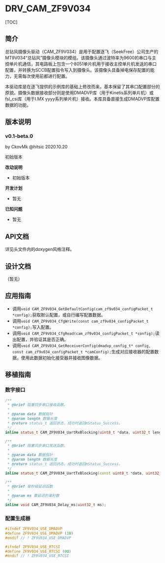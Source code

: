 # DRV_CAM_ZF9V034

[TOC]

## 简介

总钻风摄像头驱动（CAM_ZF9V034）是用于配置逐飞（SeekFree）公司生产的MT9V034“总钻风”摄像头模块的模组。该摄像头通过波特率为9600的串口与主控单片机通信，其电路板上包含一个8051单片机用于接收主控单片机发送的串口配置，并转换为SCCB配置指令写入到摄像头。该摄像头具备掉电保存配置的能力，无需每次使用前都进行配置。

本驱动库是在逐飞提供的示例库的基础上修改而来，基本保留了其串口配置部分的原貌。摄像头数据接收部分则是使用DMADVP库（用于Kinetis系列单片机）或fsl_csi库（用于I.MX yyyy系列单片机）接收。本库具备直接生成DMADVP库配置数据的功能。



## 版本说明

### v0.1-beta.0

by CkovMk @hitsic 2020.10.20

初始版本

**改动说明**

- 初始版本

**开发计划**

- 暂无

**已知问题**

- 暂无



## API文档

详见头文件内的doxygen风格注释。



## 设计文档

（暂无）



## 应用指南

- 调用`void CAM_ZF9V034_GetDefaultConfig(cam_zf9v034_configPacket_t *config);`获取默认配置，或自行编写配置数据。
- 调用`void CAM_ZF9V034_CfgWrite(const cam_zf9v034_configPacket_t *config);`写入配置。
- 调用`void CAM_ZF9V034_CfgRead(cam_zf9v034_configPacket_t *config);`读出配置，并验证其是否正确。
- 调用`void CAM_ZF9V034_GetReceiverConfig(dmadvp_config_t* config, const cam_zf9v034_configPacket_t *camConfig);`生成对应接收器的配置数据，使用此数据初始化接受器并接收图像数据。





## 移植指南

### 数字接口

```c++
/**
 * @brief 阻塞同步串口接收函数。
 * 
 * @param data 数据指针
 * @param length 数据长度
 * @return status_t 返回状态，成功时返回mStatus_Success。
 */
inline status_t CAM_ZF9V034_UartRxBlocking(uint8_t *data, uint32_t length);

/**
 * @brief 阻塞同步串口发送函数。
 * 
 * @param data 数据指针
 * @param length 数据长度
 * @return status_t 返回状态，成功时返回mStatus_Success。
 */
inline status_t CAM_ZF9V034_UartTxBlocking(const uint8_t *data, uint32_t length);

/**
 * @brief 毫秒级延迟函数
 * 
 * @param ms 要延迟的毫秒数
 */
inline void CAM_ZF9V034_Delay_ms(uint32_t ms);
```



### 配置生成器

```c++
#ifndef ZF9V034_USE_DMADVP
#define ZF9V034_USE_DMADVP (1U)
#endif // ! ZF9V034_USE_DMADVP

#ifndef ZF9V034_USE_RTCSI
#define ZF9V034_USE_RTCSI (0U)
#endif // ! ZF9V034_USE_RTCSI
```





